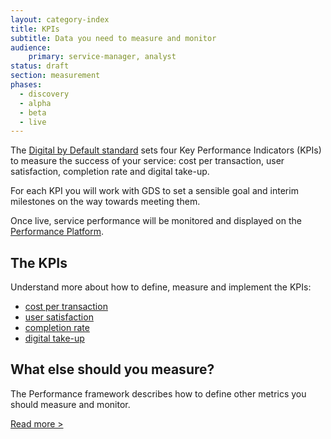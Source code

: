 ```yaml
---
layout: category-index
title: KPIs
subtitle: Data you need to measure and monitor
audience:
    primary: service-manager, analyst
status: draft
section: measurement
phases:
  - discovery
  - alpha
  - beta
  - live
---
```


The [Digital by Default standard](/digital-by-default) sets four Key Performance Indicators (KPIs) to measure the success of your service: cost per transaction, user satisfaction, completion rate and digital take-up.

For each KPI you will work with GDS to set a sensible goal and interim milestones on the way towards meeting them.

Once live, service performance will be monitored and displayed on the [Performance Platform](https://www.gov.uk/performance).

## The KPIs
Understand more about how to define, measure and implement the KPIs:

* [cost per transaction](/measurement/costpertransaction.html)
* [user satisfaction](/measurement/usersatisfaction.html)
* [completion rate](/measurement/completionrate.html)
* [digital take-up](/measurement/digital-takeup.html)

## What else should you measure?
The Performance framework describes how to define other metrics you should measure and monitor.

[Read more >](/measurement/performanceframework.html)
